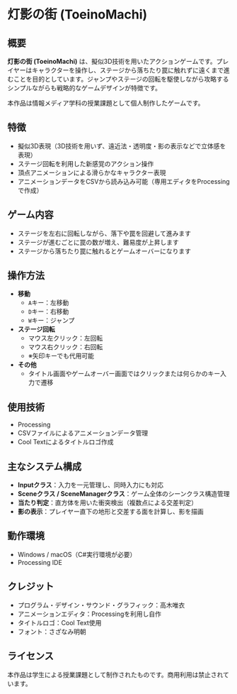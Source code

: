 # 灯影の街 (ToeinoMachi)

## 概要

**灯影の街 (ToeinoMachi)** は、擬似3D技術を用いたアクションゲームです。プレイヤーはキャラクターを操作し、ステージから落ちたり罠に触れずに遠くまで進むことを目的としています。ジャンプやステージの回転を駆使しながら攻略するシンプルながらも戦略的なゲームデザインが特徴です。

本作品は情報メディア学科の授業課題として個人制作したゲームです。

<!--
スクリーンショットやプレイ動画などがあれば、ここに追加する。
GitHubのWeb上でREADME.mdを編集するとき、画像ファイルを直接ドラッグ＆ドロップで貼り付け可能
-->
## 特徴

- 擬似3D表現（3D技術を用いず、遠近法・透明度・影の表示などで立体感を表現）
- ステージ回転を利用した新感覚のアクション操作
- 頂点アニメーションによる滑らかなキャラクター表現
- アニメーションデータをCSVから読み込み可能（専用エディタをProcessingで作成）

## ゲーム内容

- ステージを左右に回転しながら、落下や罠を回避して進みます
- ステージが進むごとに罠の数が増え、難易度が上昇します
- ステージから落ちたり罠に触れるとゲームオーバーになります

## 操作方法

- **移動**
  - `A`キー：左移動
  - `D`キー：右移動
  - `W`キー：ジャンプ
- **ステージ回転**
  - マウス左クリック：左回転
  - マウス右クリック：右回転
  - ※矢印キーでも代用可能
- **その他**
  - タイトル画面やゲームオーバー画面ではクリックまたは何らかのキー入力で遷移

## 使用技術

- Processing
- CSVファイルによるアニメーションデータ管理
- Cool Textによるタイトルロゴ作成

## 主なシステム構成

- **Inputクラス**：入力を一元管理し、同時入力にも対応
- **Sceneクラス / SceneManagerクラス**：ゲーム全体のシーンクラス構造管理
- **当たり判定**：直方体を用いた衝突検出（複数点による交差判定）
- **影の表示**：プレイヤー直下の地形と交差する面を計算し、影を描画

## 動作環境

- Windows / macOS（C#実行環境が必要）
- Processing IDE

## クレジット

- プログラム・デザイン・サウンド・グラフィック：高木唯衣
- アニメーションエディタ：Processingを利用し自作
- タイトルロゴ：Cool Text使用
- フォント：さざなみ明朝

## ライセンス

本作品は学生による授業課題として制作されたものです。商用利用は禁止されています。